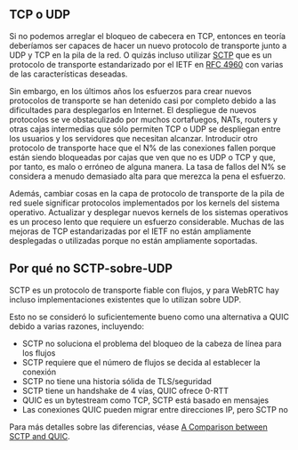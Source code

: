 ## TCP o UDP

Si no podemos arreglar el bloqueo de cabecera en TCP, entonces en teoría 
deberíamos ser capaces de hacer un nuevo protocolo de transporte junto a UDP y 
TCP en la pila de la red. O quizás incluso utilizar 
[SCTP](https://en.wikipedia.org/wiki/Stream_Control_Transmission_Protocol) que 
es un protocolo de transporte estandarizado por el IETF en [RFC 
4960](https://tools.ietf.org/html/rfc4960) con varias de las características
deseadas.

Sin embargo, en los últimos años los esfuerzos para crear nuevos protocolos de
transporte se han detenido casi por completo debido a las dificultades para 
desplegarlos en Internet. El despliegue de nuevos protocolos se ve obstaculizado
por muchos cortafuegos, NATs, routers y otras cajas intermedias que sólo
permiten TCP o UDP se despliegan entre los usuarios y los servidores que 
necesitan alcanzar. Introducir otro protocolo de transporte hace que el N% de 
las conexiones fallen porque están siendo bloqueadas por cajas que ven que no es
UDP o TCP y que, por tanto, es malo o erróneo de alguna manera. La tasa de 
fallos del N% se considera a menudo demasiado alta para que merezca la pena el 
esfuerzo.

Además, cambiar cosas en la capa de protocolo de transporte de la pila de red 
suele significar protocolos implementados por los kernels del sistema operativo.
Actualizar y desplegar nuevos kernels de los sistemas operativos es un proceso
lento que requiere un esfuerzo considerable. Muchas de las mejoras de TCP
estandarizadas por el IETF no están ampliamente desplegadas o utilizadas porque
no están ampliamente soportadas.

## Por qué no SCTP-sobre-UDP

SCTP es un protocolo de transporte fiable con flujos, y para WebRTC 
hay incluso implementaciones existentes que lo utilizan sobre UDP.

Esto no se consideró lo suficientemente bueno como una alternativa a QUIC debido
a varias razones, incluyendo:

 - SCTP no soluciona el problema del bloqueo de la cabeza de línea para los flujos
 - SCTP requiere que el número de flujos se decida al establecer la conexión
 - SCTP no tiene una historia sólida de TLS/seguridad
 - SCTP tiene un handshake de 4 vías, QUIC ofrece 0-RTT
 - QUIC es un bytestream como TCP, SCTP está basado en mensajes
 - Las conexiones QUIC pueden migrar entre direcciones IP, pero SCTP no

Para más detalles sobre las diferencias, véase [A Comparison between SCTP and
QUIC](https://tools.ietf.org/html/draft-joseph-quic-comparison-quic-sctp-00).
